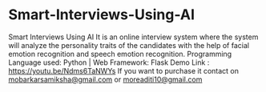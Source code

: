 # Smart-Interviews-Using-AI
Smart Interviews Using AI
It is an online interview system where the system will analyze the
personality traits of the candidates with the help of facial emotion
recognition and speech emotion recognition.
Programming Language used: Python | Web Framework: Flask
Demo Link : https://youtu.be/Ndms6TaNWYs
If you want to purchase it contact on mobarkarsamiksha@gmail.com or moreaditi10@gmail.com
